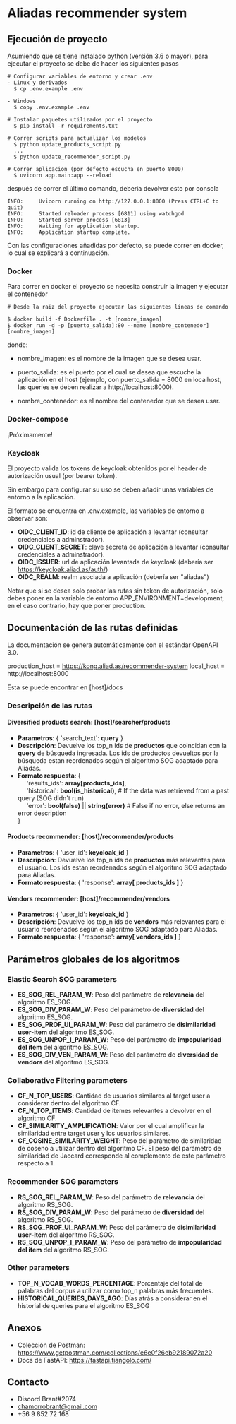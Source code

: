 # Aliadas recommender system

## Ejecución de proyecto

Asumiendo que se tiene instalado python (versión 3.6 o mayor), para ejecutar el proyecto
se debe de hacer los siguientes pasos

```
# Configurar variables de entorno y crear .env
- Linux y derivados
  $ cp .env.example .env

- Windows
  $ copy .env.example .env

# Instalar paquetes utilizados por el proyecto
  $ pip install -r requirements.txt

# Correr scripts para actualizar los modelos
  $ python update_products_script.py
  ...
  $ python update_recommender_script.py

# Correr aplicación (por defecto escucha en puerto 8000)
  $ uvicorn app.main:app --reload
```

después de correr el último comando, debería devolver esto por consola

```
INFO:     Uvicorn running on http://127.0.0.1:8000 (Press CTRL+C to quit)
INFO:     Started reloader process [6811] using watchgod
INFO:     Started server process [6813]
INFO:     Waiting for application startup.
INFO:     Application startup complete.
```

Con las configuraciones añadidas por defecto, se puede correr en docker, lo cual se explicará a continuación.
### Docker

Para correr en docker el proyecto se necesita construir la imagen y ejecutar el contenedor

```
# Desde la raiz del proyecto ejecutar las siguientes lineas de comando

$ docker build -f Dockerfile . -t [nombre_imagen]
$ docker run -d -p [puerto_salida]:80 --name [nombre_contenedor] [nombre_imagen]
```

donde:

- nombre_imagen: es el nombre de la imagen que se desea usar.
- puerto_salida: es el puerto por el cual se desea que escuche la aplicación en el host
  (ejemplo, con puerto_salida = 8000 en localhost, las queries se deben realizar a http://localhost:8000).
  
- nombre_contenedor: es el nombre del contenedor que se desea usar.

### Docker-compose
¡Próximamente!

### Keycloak

El proyecto valida los tokens de keycloak obtenidos por el header de autorización 
usual (por bearer token).

Sin embargo para configurar su uso se deben añadir unas variables de entorno a la aplicación.

El formato se encuentra en .env.example, las variables de entorno a observar son:

- __OIDC_CLIENT_ID__: id de cliente de aplicación a levantar (consultar credenciales a adminstrador).
- __OIDC_CLIENT_SECRET__: clave secreta de aplicación a levantar (consultar credenciales a adminstrador).
- __OIDC_ISSUER__: url de aplicación levantada de keycloak (debería ser https://keycloak.aliad.as/auth/)
- __OIDC_REALM__: realm asociada a aplicación (debería ser "aliadas")

Notar que si se desea solo probar las rutas sin token de autorización, solo debes poner
en la variable de entorno APP_ENVIRONMENT=development, en el caso contrario, hay que poner
production.

## Documentación de las rutas definidas

La documentación se genera automáticamente con el estándar OpenAPI 3.0.

production_host = https://kong.aliad.as/recommender-system
local_host = http://localhost:8000

Esta se puede encontrar en [host]/docs

### Descripción de las rutas

#### Diversified products search: [host]/searcher/products

- __Parametros__: { 'search_text': __query__ }
- __Descripción__: Devuelve los top_n ids de __productos__ que coincidan con la __query__ de búsqueda ingresada. Los ids de productos devueltos por la búsqueda estan reordenados según el algoritmo SOG adaptado para Aliadas.
- __Formato respuesta__: {  
&nbsp;&nbsp;&nbsp;&nbsp; 'results_ids': __array[products_ids]__,  
&nbsp;&nbsp;&nbsp;&nbsp; 'historical': __bool(is_historical)__, # If the data was retrieved from a past query (SOG didn't run)  
&nbsp;&nbsp;&nbsp;&nbsp; 'error': __bool(false)__ || __string(error)__ # False if no error, else returns an error description  
}

#### Products recommender: [host]/recommender/products

- __Parametros__: { 'user_id': __keycloak_id__ }
- __Descripción__: Devuelve los top_n ids de __productos__ más relevantes para el usuario. Los ids estan reordenados según el algoritmo SOG adaptado para Aliadas.
- __Formato respuesta__: { 'response': __array[ products_ids ]__ }

#### Vendors recommender: [host]/recommender/vendors

- __Parametros__: { 'user_id': __keycloak_id__ }
- __Descripción__: Devuelve los top_n ids de __vendors__ más relevantes para el usuario reordenados según el algoritmo SOG adaptado para Aliadas.
- __Formato respuesta__: { 'response': __array[ vendors_ids ]__ }

## Parámetros globales de los algoritmos

### Elastic Search SOG parameters
- __ES_SOG_REL_PARAM_W__: Peso del parámetro de __relevancia__ del algoritmo ES_SOG.
- __ES_SOG_DIV_PARAM_W__: Peso del parámetro de __diversidad__ del algoritmo ES_SOG.
- __ES_SOG_PROF_UI_PARAM_W__: Peso del parámetro de __disimilaridad user-item__ del algoritmo ES_SOG.
- __ES_SOG_UNPOP_I_PARAM_W__: Peso del parámetro de __impopularidad del item__ del algoritmo ES_SOG.
- __ES_SOG_DIV_VEN_PARAM_W__: Peso del parámetro de __diversidad de vendors__ del algoritmo ES_SOG.

### Collaborative Filtering parameters
- __CF_N_TOP_USERS__: Cantidad de usuarios similares al target user a considerar dentro del algoritmo CF. 
- __CF_N_TOP_ITEMS__: Cantidad de itemes relevantes a devolver en el algoritmo CF.
- __CF_SIMILARITY_AMPLIFICATION__: Valor por el cual amplificar la similaridad entre target user y los usuarios similares.
- __CF_COSINE_SIMILARITY_WEIGHT__: Peso del parámetro de similaridad de coseno a utilizar dentro del algoritmo CF. El peso del parámetro de similaridad de Jaccard corresponde al complemento de este parámetro respecto a 1.

### Recommender SOG parameters
- __RS_SOG_REL_PARAM_W__: Peso del parámetro de __relevancia__ del algoritmo RS_SOG.
- __RS_SOG_DIV_PARAM_W__: Peso del parámetro de __diversidad__ del algoritmo RS_SOG.
- __RS_SOG_PROF_UI_PARAM_W__: Peso del parámetro de __disimilaridad user-item__ del algoritmo RS_SOG.
- __RS_SOG_UNPOP_I_PARAM_W__: Peso del parámetro de __impopularidad del item__ del algoritmo RS_SOG.

### Other parameters

- __TOP_N_VOCAB_WORDS_PERCENTAGE__: Porcentaje del total de palabras del corpus a utilizar como top_n palabras más frecuentes.
- __HISTORICAL_QUERIES_DAYS_AGO__: Días atrás a considerar en el historial de queries para el algoritmo ES_SOG

## Anexos

- Colección de Postman: https://www.getpostman.com/collections/e6e0f26eb92189072a20
- Docs de FastAPI: https://fastapi.tiangolo.com/

## Contacto
- Discord Brant#2074
- chamorrobrant@gmail.com
- +56 9 852 72 168
